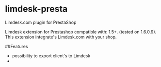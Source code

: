 limdesk-presta
==============

Limdesk.com plugin for PrestaShop

Limdesk extension for Prestashop compatible with: 1.5+. (tested on 1.6.0.9). 
This extension integrate's Limdesk.com with your shop.


##Features


- possibility to export client's to Limdesk
- 